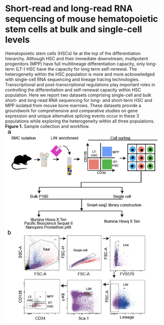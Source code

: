 # Short-read and long-read RNA sequencing of mouse hematopoietic stem cells at bulk and single-cell levels 

Hematopoietic stem cells (HSCs) lie at the top of the differentiation hierarchy. Although HSC and their immediate downstream, multipotent progenitors (MPP) have full multilineage differentiation capacity, only long-term (LT-) HSC have the capacity for long term self-renewal. The heterogeneity within the HSC population is more and more acknowledged with single-cell RNA sequencing and lineage tracing technologies. Transcriptional and post-transcriptional regulations play important roles in controlling the differentiation and self-renewal capacity within HSC population. Here we report two datasets comprising single-cell and bulk short- and long-read RNA sequencing for long- and short-term HSC and MPP isolated from mouse bone marrows. These datasets provide a groundwork for comprehensive and comparative studies on gene expression and unique alternative splicing events occur in these 3 populations while exploring the heterogeneity within all three populations. 
             **Figure 1.** Sample collection and workflow. 
![image](https://github.com/LuChenLab/hemato/blob/main/image/Fig1.png)

